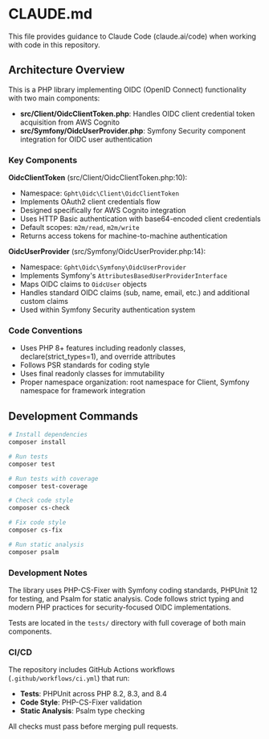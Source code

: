 # CLAUDE.md

This file provides guidance to Claude Code (claude.ai/code) when working with code in this repository.

## Architecture Overview

This is a PHP library implementing OIDC (OpenID Connect) functionality with two main components:

- **src/Client/OidcClientToken.php**: Handles OIDC client credential token acquisition from AWS Cognito
- **src/Symfony/OidcUserProvider.php**: Symfony Security component integration for OIDC user authentication

### Key Components

**OidcClientToken** (src/Client/OidcClientToken.php:10):
- Namespace: `Gpht\Oidc\Client\OidcClientToken`
- Implements OAuth2 client credentials flow
- Designed specifically for AWS Cognito integration
- Uses HTTP Basic authentication with base64-encoded client credentials
- Default scopes: `m2m/read`, `m2m/write`
- Returns access tokens for machine-to-machine authentication

**OidcUserProvider** (src/Symfony/OidcUserProvider.php:14):
- Namespace: `Gpht\Oidc\Symfony\OidcUserProvider`
- Implements Symfony's `AttributesBasedUserProviderInterface`
- Maps OIDC claims to `OidcUser` objects
- Handles standard OIDC claims (sub, name, email, etc.) and additional custom claims
- Used within Symfony Security authentication system

### Code Conventions

- Uses PHP 8+ features including readonly classes, declare(strict_types=1), and override attributes
- Follows PSR standards for coding style
- Uses final readonly classes for immutability
- Proper namespace organization: root namespace for Client, Symfony namespace for framework integration

## Development Commands

```bash
# Install dependencies
composer install

# Run tests
composer test

# Run tests with coverage
composer test-coverage

# Check code style
composer cs-check

# Fix code style
composer cs-fix

# Run static analysis
composer psalm
```

### Development Notes

The library uses PHP-CS-Fixer with Symfony coding standards, PHPUnit 12 for testing, and Psalm for static analysis. Code follows strict typing and modern PHP practices for security-focused OIDC implementations. 

Tests are located in the `tests/` directory with full coverage of both main components.

### CI/CD

The repository includes GitHub Actions workflows (`.github/workflows/ci.yml`) that run:
- **Tests**: PHPUnit across PHP 8.2, 8.3, and 8.4
- **Code Style**: PHP-CS-Fixer validation
- **Static Analysis**: Psalm type checking

All checks must pass before merging pull requests.